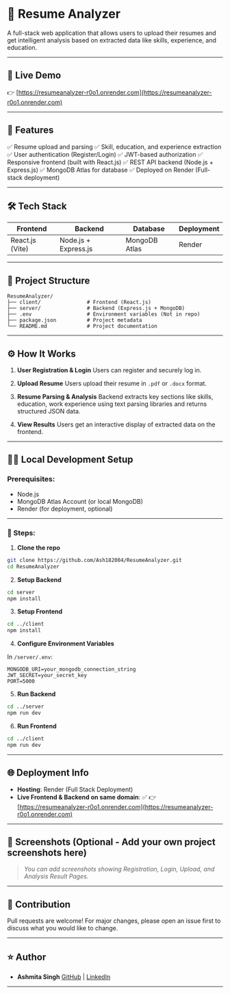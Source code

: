 

# 📄 Resume Analyzer

A full-stack web application that allows users to upload their resumes and get intelligent analysis based on extracted data like skills, experience, and education.

---

## 🚀 Live Demo

👉 [https://resumeanalyzer-r0o1.onrender.com](https://resumeanalyzer-r0o1.onrender.com)

---

## 📌 Features

✅ Resume upload and parsing
✅ Skill, education, and experience extraction
✅ User authentication (Register/Login)
✅ JWT-based authorization
✅ Responsive frontend (built with React.js)
✅ REST API backend (Node.js + Express.js)
✅ MongoDB Atlas for database
✅ Deployed on Render (Full-stack deployment)

---

## 🛠️ Tech Stack

| Frontend        | Backend              | Database      | Deployment |
| --------------- | -------------------- | ------------- | ---------- |
| React.js (Vite) | Node.js + Express.js | MongoDB Atlas | Render     |

---

## 📂 Project Structure

```
ResumeAnalyzer/
├── client/               # Frontend (React.js)
├── server/               # Backend (Express.js + MongoDB)
├── .env                  # Environment variables (Not in repo)
├── package.json          # Project metadata
└── README.md             # Project documentation
```

---

## ⚙️ How It Works

1. **User Registration & Login**
   Users can register and securely log in.

2. **Upload Resume**
   Users upload their resume in `.pdf` or `.docx` format.

3. **Resume Parsing & Analysis**
   Backend extracts key sections like skills, education, work experience using text parsing libraries and returns structured JSON data.

4. **View Results**
   Users get an interactive display of extracted data on the frontend.

---

## 🧑‍💻 Local Development Setup

### Prerequisites:

* Node.js
* MongoDB Atlas Account (or local MongoDB)
* Render (for deployment, optional)

---

### 📌 Steps:

1. **Clone the repo**

```bash
git clone https://github.com/Ash182004/ResumeAnalyzer.git
cd ResumeAnalyzer
```

2. **Setup Backend**

```bash
cd server
npm install
```

3. **Setup Frontend**

```bash
cd ../client
npm install
```

4. **Configure Environment Variables**

In `/server/.env`:

```
MONGODB_URI=your_mongodb_connection_string
JWT_SECRET=your_secret_key
PORT=5000
```

5. **Run Backend**

```bash
cd ../server
npm run dev
```

6. **Run Frontend**

```bash
cd ../client
npm run dev
```

---

## 🌐 Deployment Info

* **Hosting**: Render (Full Stack Deployment)
* **Live Frontend & Backend on same domain**: ✅
  👉 [https://resumeanalyzer-r0o1.onrender.com](https://resumeanalyzer-r0o1.onrender.com)

---

## 📸 Screenshots (Optional - Add your own project screenshots here)

> *You can add screenshots showing Registration, Login, Upload, and Analysis Result Pages.*

---

## 🤝 Contribution

Pull requests are welcome! For major changes, please open an issue first to discuss what you would like to change.

---

## ⭐ Author

* **Ashmita Singh**
  [GitHub](https://github.com/Ash182004) | [LinkedIn](https://www.linkedin.com/in/ashmita-singh-a5514024a/)

---


